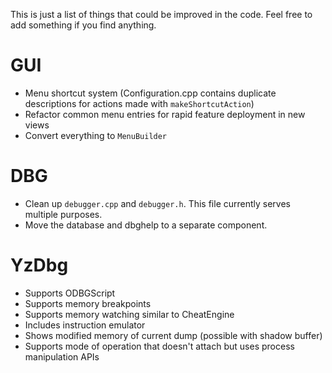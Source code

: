 This is just a list of things that could be improved in the code. Feel free to add something if you find anything.
# GUI
- Menu shortcut system (Configuration.cpp contains duplicate descriptions for actions made with `makeShortcutAction`)
- Refactor common menu entries for rapid feature deployment in new views
- Convert everything to `MenuBuilder`
# DBG
- Clean up `debugger.cpp` and `debugger.h`. This file currently serves multiple purposes.
- Move the database and dbghelp to a separate component.
# YzDbg
- Supports ODBGScript
- Supports memory breakpoints
- Supports memory watching similar to CheatEngine
- Includes instruction emulator
- Shows modified memory of current dump (possible with shadow buffer)
- Supports mode of operation that doesn't attach but uses process manipulation APIs